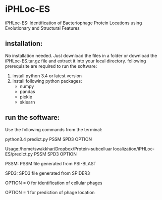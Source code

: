 # iPHLoc-ES

iPHLoc-ES: Identification of Bacteriophage Protein Locations using Evolutionary and Structural Features

## installation:

No installation needed. Just download the files in a folder or download the iPHLoc-ES.tar.gz file and extract it into your local directory. following prerequisite are required to run the software: 

1. install python 3.4 or latest version
2. install following python packages:
	- numpy
	- pandas
	- pickle
	- sklearn

## run the software:

Use the following commands from the terminal:

python3.4 predict.py PSSM SPD3 OPTION



Usage:/home/swakkhar/Dropbox/Protein-subcelluar localization/iPHLoc-ES/predict.py PSSM SPD3 OPTION

PSSM: PSSM file generated from PSI-BLAST

SPD3: SPD3 file generated from SPIDER3

OPTION = 0 for identification of cellular phages

OPTION = 1 for prediction of phage location

